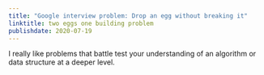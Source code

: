 ```yaml
---
title: "Google interview problem: Drop an egg without breaking it"
linktitle: two eggs one building problem
publishdate: 2020-07-19
---
```


I really like problems that battle test your understanding of an algorithm or data structure at 
a deeper level. 